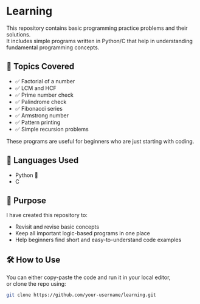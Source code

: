 # Learning
This repository contains basic programming practice problems and their solutions.  
It includes simple programs written in Python/C that help in understanding fundamental programming concepts.

## 📂 Topics Covered

- ✅ Factorial of a number
- ✅ LCM and HCF
- ✅ Prime number check
- ✅ Palindrome check
- ✅ Fibonacci series
- ✅ Armstrong number
- ✅ Pattern printing
- ✅ Simple recursion problems

These programs are useful for beginners who are just starting with coding.

## 🚀 Languages Used

- Python 🐍
- C 

## 📘 Purpose

I have created this repository to:

- Revisit and revise basic concepts
- Keep all important logic-based programs in one place
- Help beginners find short and easy-to-understand code examples

## 🛠️ How to Use

You can either copy-paste the code and run it in your local editor,  
or clone the repo using:

```bash
git clone https://github.com/your-username/learning.git
